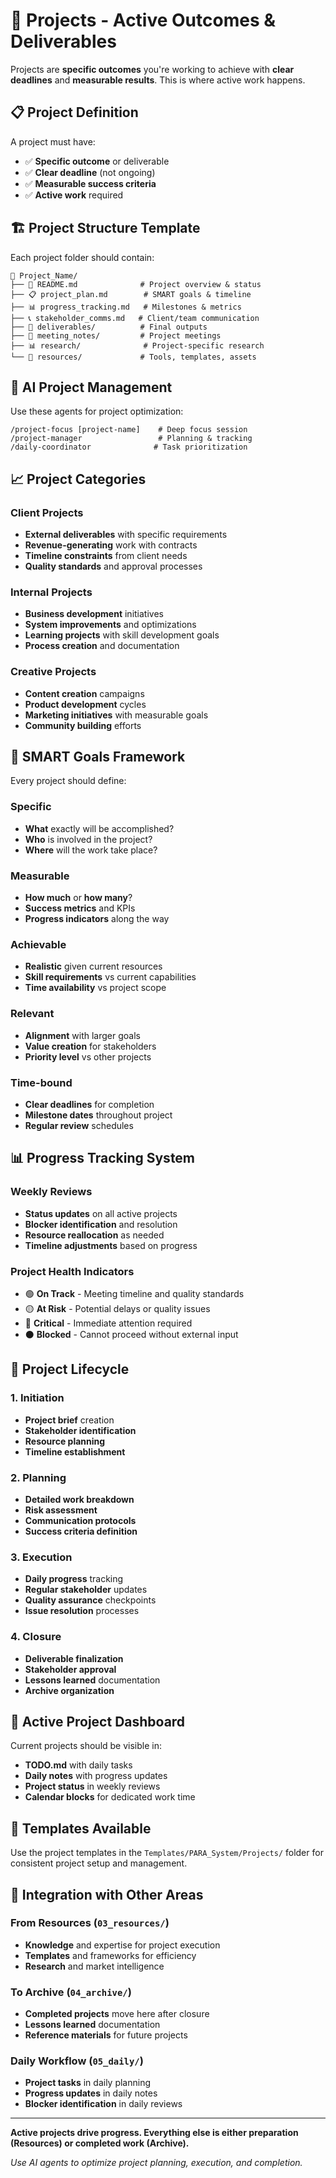 # 🎯 Projects - Active Outcomes & Deliverables

Projects are **specific outcomes** you're working to achieve with **clear deadlines** and **measurable results**. This is where active work happens.

## 📋 Project Definition

A project must have:
- ✅ **Specific outcome** or deliverable
- ✅ **Clear deadline** (not ongoing)
- ✅ **Measurable success criteria**
- ✅ **Active work** required

## 🏗 Project Structure Template

Each project folder should contain:

```
📁 Project_Name/
├── 📄 README.md              # Project overview & status
├── 📋 project_plan.md        # SMART goals & timeline
├── 📊 progress_tracking.md   # Milestones & metrics
├── 📞 stakeholder_comms.md   # Client/team communication
├── 🎯 deliverables/          # Final outputs
├── 📝 meeting_notes/         # Project meetings
├── 📊 research/              # Project-specific research
└── 🔧 resources/             # Tools, templates, assets
```

## 🤖 AI Project Management

Use these agents for project optimization:

```
/project-focus [project-name]    # Deep focus session
/project-manager                 # Planning & tracking
/daily-coordinator              # Task prioritization
```

## 📈 Project Categories

### Client Projects
- **External deliverables** with specific requirements
- **Revenue-generating** work with contracts
- **Timeline constraints** from client needs
- **Quality standards** and approval processes

### Internal Projects
- **Business development** initiatives
- **System improvements** and optimizations
- **Learning projects** with skill development goals
- **Process creation** and documentation

### Creative Projects
- **Content creation** campaigns
- **Product development** cycles
- **Marketing initiatives** with measurable goals
- **Community building** efforts

## 🎯 SMART Goals Framework

Every project should define:

### Specific
- **What** exactly will be accomplished?
- **Who** is involved in the project?
- **Where** will the work take place?

### Measurable
- **How much** or **how many**?
- **Success metrics** and KPIs
- **Progress indicators** along the way

### Achievable
- **Realistic** given current resources
- **Skill requirements** vs current capabilities
- **Time availability** vs project scope

### Relevant
- **Alignment** with larger goals
- **Value creation** for stakeholders
- **Priority level** vs other projects

### Time-bound
- **Clear deadlines** for completion
- **Milestone dates** throughout project
- **Regular review** schedules

## 📊 Progress Tracking System

### Weekly Reviews
- **Status updates** on all active projects
- **Blocker identification** and resolution
- **Resource reallocation** as needed
- **Timeline adjustments** based on progress

### Project Health Indicators
- 🟢 **On Track** - Meeting timeline and quality standards
- 🟡 **At Risk** - Potential delays or quality issues
- 🔴 **Critical** - Immediate attention required
- ⚫ **Blocked** - Cannot proceed without external input

## 🔄 Project Lifecycle

### 1. Initiation
- **Project brief** creation
- **Stakeholder identification**
- **Resource planning**
- **Timeline establishment**

### 2. Planning
- **Detailed work breakdown**
- **Risk assessment**
- **Communication protocols**
- **Success criteria definition**

### 3. Execution
- **Daily progress** tracking
- **Regular stakeholder** updates
- **Quality assurance** checkpoints
- **Issue resolution** processes

### 4. Closure
- **Deliverable finalization**
- **Stakeholder approval**
- **Lessons learned** documentation
- **Archive organization**

## 📱 Active Project Dashboard

Current projects should be visible in:
- **TODO.md** with daily tasks
- **Daily notes** with progress updates
- **Project status** in weekly reviews
- **Calendar blocks** for dedicated work time

## 🎨 Templates Available

Use the project templates in the `Templates/PARA_System/Projects/` folder for consistent project setup and management.

## 🔗 Integration with Other Areas

### From Resources (`03_resources/`)
- **Knowledge** and expertise for project execution
- **Templates** and frameworks for efficiency
- **Research** and market intelligence

### To Archive (`04_archive/`)
- **Completed projects** move here after closure
- **Lessons learned** documentation
- **Reference materials** for future projects

### Daily Workflow (`05_daily/`)
- **Project tasks** in daily planning
- **Progress updates** in daily notes
- **Blocker identification** in daily reviews

---

**Active projects drive progress. Everything else is either preparation (Resources) or completed work (Archive).**

*Use AI agents to optimize project planning, execution, and completion.*